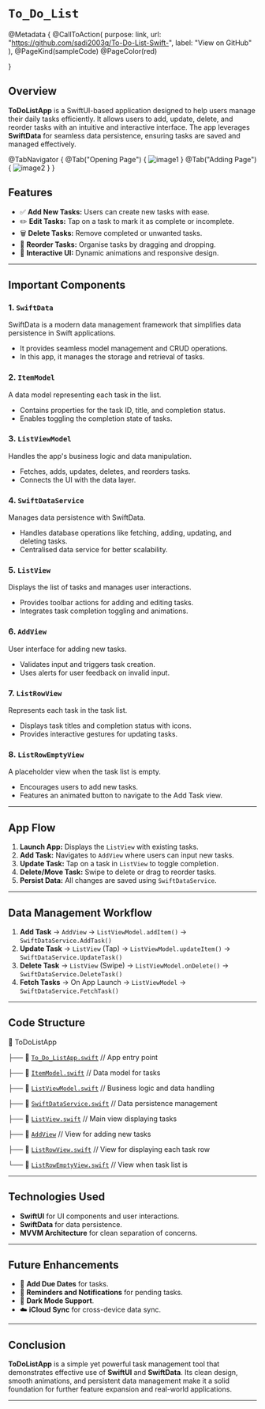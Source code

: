 # ``To_Do_List``

@Metadata {
    @CallToAction(
                  purpose: link,
                  url: "https://github.com/sadi2003q/To-Do-List-Swift-",
                  label: "View on GitHub"
                  ),
    @PageKind(sampleCode)
    @PageColor(red)
    
}

## Overview

**ToDoListApp** is a SwiftUI-based application designed to help users manage their daily tasks efficiently. It allows users to add, update, delete, and reorder tasks with an intuitive and interactive interface. The app leverages **SwiftData** for seamless data persistence, ensuring tasks are saved and managed effectively.

@TabNavigator {
    @Tab("Opening Page") {
        ![image1](img1)
    }
    @Tab("Adding Page") {
        ![image2](img2)
    }
}

## Features

- ✅ **Add New Tasks:** Users can create new tasks with ease.  
- ✏️ **Edit Tasks:** Tap on a task to mark it as complete or incomplete.  
- 🗑 **Delete Tasks:** Remove completed or unwanted tasks.  
- 🔄 **Reorder Tasks:** Organise tasks by dragging and dropping.  
- 🎨 **Interactive UI:** Dynamic animations and responsive design.  

---

## Important Components

### 1. `SwiftData`  
SwiftData is a modern data management framework that simplifies data persistence in Swift applications.  
- It provides seamless model management and CRUD operations.  
- In this app, it manages the storage and retrieval of tasks.

### 2. `ItemModel`  
A data model representing each task in the list.  
- Contains properties for the task ID, title, and completion status.  
- Enables toggling the completion state of tasks.

### 3. `ListViewModel`  
Handles the app's business logic and data manipulation.  
- Fetches, adds, updates, deletes, and reorders tasks.  
- Connects the UI with the data layer.

### 4. `SwiftDataService`  
Manages data persistence with SwiftData.  
- Handles database operations like fetching, adding, updating, and deleting tasks.  
- Centralised data service for better scalability.

### 5. `ListView`  
Displays the list of tasks and manages user interactions.  
- Provides toolbar actions for adding and editing tasks.  
- Integrates task completion toggling and animations.

### 6. `AddView`  
User interface for adding new tasks.  
- Validates input and triggers task creation.  
- Uses alerts for user feedback on invalid input.

### 7. `ListRowView`  
Represents each task in the task list.  
- Displays task titles and completion status with icons.  
- Provides interactive gestures for updating tasks.

### 8. `ListRowEmptyView`  
A placeholder view when the task list is empty.  
- Encourages users to add new tasks.  
- Features an animated button to navigate to the Add Task view.

---

## App Flow

1. **Launch App:** Displays the `ListView` with existing tasks.  
2. **Add Task:** Navigates to `AddView` where users can input new tasks.  
3. **Update Task:** Tap on a task in `ListView` to toggle completion.  
4. **Delete/Move Task:** Swipe to delete or drag to reorder tasks.  
5. **Persist Data:** All changes are saved using `SwiftDataService`.

---

## Data Management Workflow

1. **Add Task** → `AddView` → `ListViewModel.addItem()` → `SwiftDataService.AddTask()`  
2. **Update Task** → `ListView` (Tap) → `ListViewModel.updateItem()` → `SwiftDataService.UpdateTask()`  
3. **Delete Task** → `ListView` (Swipe) → `ListViewModel.onDelete()` → `SwiftDataService.DeleteTask()`  
4. **Fetch Tasks** → On App Launch → `ListViewModel` → `SwiftDataService.FetchTask()`

---

## Code Structure

📂 ToDoListApp

├── 📄 [`To_Do_ListApp.swift`](doc:To_Do_ListApp)        // App entry point

├── 📄 [`ItemModel.swift`](doc:ItemModel)             // Data model for tasks

├── 📄 [`ListViewModel.swift`](doc:ListViewModel)         // Business logic and data handling

├── 📄 [`SwiftDataService.swift`](doc:SwiftDataService)      // Data persistence management

├── 📄 [`ListView.swift`](doc:ListView)              // Main view displaying tasks

├── 📄 [`AddView`](doc:AddView)              // View for adding new tasks

├── 📄 [`ListRowView.swift`](doc:ListRowView)           // View for displaying each task row

└── 📄 [`ListRowEmptyView.swift`](doc:ListRowEmptyView)      // View when task list is 

---

## Technologies Used

- **SwiftUI** for UI components and user interactions.  
- **SwiftData** for data persistence.  
- **MVVM Architecture** for clean separation of concerns.

---

## Future Enhancements

- 📅 **Add Due Dates** for tasks.  
- 🔔 **Reminders and Notifications** for pending tasks.  
- 🌙 **Dark Mode Support**.  
- ☁️ **iCloud Sync** for cross-device data sync.

---

## Conclusion

**ToDoListApp** is a simple yet powerful task management tool that demonstrates effective use of **SwiftUI** and **SwiftData**. Its clean design, smooth animations, and persistent data management make it a solid foundation for further feature expansion and real-world applications.

---
